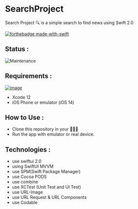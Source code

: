 # SearchProject
Search Project 🔍 is a simple search to find news using Swift 2.0

[![forthebadge made-with-swift](https://forthebadge.com/images/badges/made-with-swift.svg)](https://www.apple.com/)

## Status :

![Maintenance](https://img.shields.io/badge/Maintained%3F-no-red.svg)

## Requirements :

[![image](https://img.shields.io/badge/iOS-3DDC84?style=for-the-badge&logo=apple&logoColor=white)](https://www.android.com/)

- Xcode 12
- iOS Phone or emulator (iOS 14)

## How to Use :

- Clone this repository in your 🧑🏻‍💻
- Run the app with emulator or real device.

## Technologies :

- use swiftui 2.0 
- using SwiftUI MVVM
- use SPM(Swift Package Manager)
- use Cocoa PODS
- use combine
- use XCTest (Unit Test and UI Test)
- use URL-Image 
- use URL Request & URL Components
- use Codable
